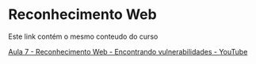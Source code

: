 # Reconhecimento Web

Este link contém o mesmo conteudo do curso

[Aula 7 - Reconhecimento Web - Encontrando vulnerabilidades - YouTube](https://www.youtube.com/watch?v=RSsvxwBpQzg)
